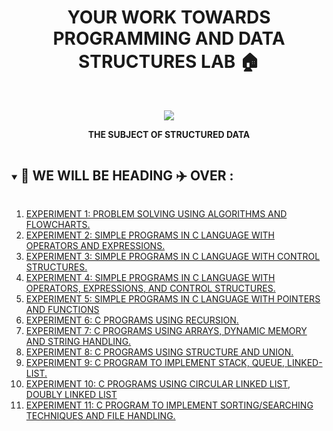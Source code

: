 <h1 align="center">YOUR WORK TOWARDS PROGRAMMING AND DATA STRUCTURES LAB 🏠</h1>
<!-- PROJECT LOGO -->
<br />
<p align="center">
  <a href="https://github.com/DHANOLA/CLASS-NOTIX/tree/root/SEMESTER%201/PROGRAMMING%20AND%20DATA%20STRUCTURES%20LAB">
    <img src="https://media.giphy.com/media/4FQMuOKR6zQRO/giphy.gif" >
  </a>

  

  <p align="center">
  <b>THE SUBJECT OF STRUCTURED DATA</b>
    <br />
   
  </p>
</p>


<!-- TABLE OF CONTENTS -->
<details open="open">
  <summary><h2 style="display: inline-block">🐞 WE WILL BE HEADING ✈️ OVER :</h2></summary>
  <ol>
      <li>  <a href="https://github.com/DHANOLA/CLASS-NOTIX/tree/root/SEMESTER%201/PROGRAMMING%20AND%20DATA%20STRUCTURES%20LAB/EXPERIMENT%201" style="color: ">EXPERIMENT 1: PROBLEM SOLVING USING ALGORITHMS AND FLOWCHARTS.</a></li>
                <li><a href="https://github.com/DHANOLA/CLASS-NOTIX/tree/root/SEMESTER%201/PROGRAMMING%20AND%20DATA%20STRUCTURES%20LAB/EXPERIMENT%202" style="color: ">EXPERIMENT 2: SIMPLE PROGRAMS IN C LANGUAGE WITH OPERATORS AND EXPRESSIONS.</a></li>
              <li><a href="https://github.com/DHANOLA/CLASS-NOTIX/tree/root/SEMESTER%201/PROGRAMMING%20AND%20DATA%20STRUCTURES%20LAB/EXPERIMENT%203" style="color: ">EXPERIMENT 3: SIMPLE PROGRAMS IN C LANGUAGE WITH CONTROL STRUCTURES.</a></li>
              <li><a href="https://github.com/DHANOLA/CLASS-NOTIX/tree/root/SEMESTER%201/PROGRAMMING%20AND%20DATA%20STRUCTURES%20LAB/EXPERIMENT%204" style="color: ">EXPERIMENT 4: SIMPLE PROGRAMS IN C LANGUAGE WITH OPERATORS, EXPRESSIONS, AND CONTROL STRUCTURES.</a></li>
              <li><a href="https://github.com/DHANOLA/CLASS-NOTIX/tree/root/SEMESTER%201/PROGRAMMING%20AND%20DATA%20STRUCTURES%20LAB/EXPERIMENT%205" style="color: ">EXPERIMENT 5: SIMPLE PROGRAMS IN C LANGUAGE WITH POINTERS AND FUNCTIONS</a></li>
             <li><a href="https://github.com/DHANOLA/CLASS-NOTIX/tree/root/SEMESTER%201/PROGRAMMING%20AND%20DATA%20STRUCTURES%20LAB/EXPERIMENT%206" style="color: ">EXPERIMENT 6: C PROGRAMS USING RECURSION.</a></li>
              <li><a href="https://github.com/DHANOLA/CLASS-NOTIX/tree/root/SEMESTER%201/PROGRAMMING%20AND%20DATA%20STRUCTURES%20LAB/EXPERIMENT%207" style="color: ">EXPERIMENT 7: C PROGRAMS USING ARRAYS, DYNAMIC MEMORY AND STRING HANDLING.</a></li>
            <li><a href="https://github.com/DHANOLA/CLASS-NOTIX/tree/root/SEMESTER%201/PROGRAMMING%20AND%20DATA%20STRUCTURES%20LAB/EXPERIMENT%208" style="color: ">EXPERIMENT 8: C PROGRAMS USING STRUCTURE AND UNION.</a></li>
            <li><a href="https://github.com/DHANOLA/CLASS-NOTIX/tree/root/SEMESTER%201/PROGRAMMING%20AND%20DATA%20STRUCTURES%20LAB/EXPERIMENT%209" style="color: ">EXPERIMENT 9: C PROGRAM TO IMPLEMENT STACK, QUEUE, LINKED-LIST.</a></li>
            <li><a href="https://github.com/DHANOLA/CLASS-NOTIX/tree/root/SEMESTER%201/PROGRAMMING%20AND%20DATA%20STRUCTURES%20LAB/EXPERIMENT%2010" style="color: ">EXPERIMENT 10: C PROGRAMS USING CIRCULAR LINKED LIST, DOUBLY LINKED LIST</a></li>
           <li><a href="https://github.com/DHANOLA/CLASS-NOTIX/tree/root/SEMESTER%201/PROGRAMMING%20AND%20DATA%20STRUCTURES%20LAB/EXPERIMENT%2011" style="color: ">EXPERIMENT 11: C PROGRAM TO IMPLEMENT SORTING/SEARCHING TECHNIQUES AND FILE HANDLING.</a></li>
       </li>
    
        
  </ol>
</details>






